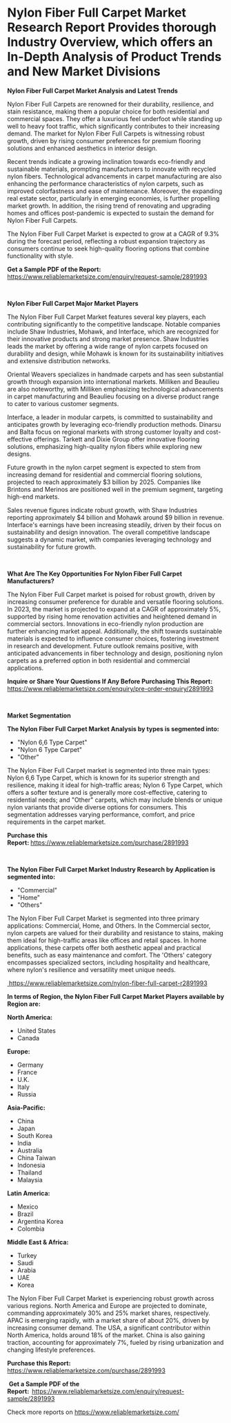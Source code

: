 <p><h1>Nylon Fiber Full Carpet Market Research Report Provides thorough Industry Overview, which offers an In-Depth Analysis of Product Trends and New Market Divisions</h1></p><p><strong>Nylon Fiber Full Carpet Market Analysis and Latest Trends</strong></p>
<p><p>Nylon Fiber Full Carpets are renowned for their durability, resilience, and stain resistance, making them a popular choice for both residential and commercial spaces. They offer a luxurious feel underfoot while standing up well to heavy foot traffic, which significantly contributes to their increasing demand. The market for Nylon Fiber Full Carpets is witnessing robust growth, driven by rising consumer preferences for premium flooring solutions and enhanced aesthetics in interior design.</p><p>Recent trends indicate a growing inclination towards eco-friendly and sustainable materials, prompting manufacturers to innovate with recycled nylon fibers. Technological advancements in carpet manufacturing are also enhancing the performance characteristics of nylon carpets, such as improved colorfastness and ease of maintenance. Moreover, the expanding real estate sector, particularly in emerging economies, is further propelling market growth. In addition, the rising trend of renovating and upgrading homes and offices post-pandemic is expected to sustain the demand for Nylon Fiber Full Carpets.</p><p>The Nylon Fiber Full Carpet Market is expected to grow at a CAGR of 9.3% during the forecast period, reflecting a robust expansion trajectory as consumers continue to seek high-quality flooring options that combine functionality with style.</p></p>
<p><strong>Get a Sample PDF of the Report:&nbsp;</strong> <a href="https://www.reliablemarketsize.com/enquiry/request-sample/2891993?utm_campaign=2413&utm_medium=2&utm_source=Github&utm_content=ia&utm_term=15032025&utm_id=nylon-fiber-full-carpet">https://www.reliablemarketsize.com/enquiry/request-sample/2891993</a></p>
<p>&nbsp;</p>
<p><strong>Nylon Fiber Full Carpet Major Market Players</strong></p>
<p><p>The Nylon Fiber Full Carpet Market features several key players, each contributing significantly to the competitive landscape. Notable companies include Shaw Industries, Mohawk, and Interface, which are recognized for their innovative products and strong market presence. Shaw Industries leads the market by offering a wide range of nylon carpets focused on durability and design, while Mohawk is known for its sustainability initiatives and extensive distribution networks.</p><p>Oriental Weavers specializes in handmade carpets and has seen substantial growth through expansion into international markets. Milliken and Beaulieu are also noteworthy, with Milliken emphasizing technological advancements in carpet manufacturing and Beaulieu focusing on a diverse product range to cater to various customer segments.</p><p>Interface, a leader in modular carpets, is committed to sustainability and anticipates growth by leveraging eco-friendly production methods. Dinarsu and Balta focus on regional markets with strong customer loyalty and cost-effective offerings. Tarkett and Dixie Group offer innovative flooring solutions, emphasizing high-quality nylon fibers while exploring new designs.</p><p>Future growth in the nylon carpet segment is expected to stem from increasing demand for residential and commercial flooring solutions, projected to reach approximately $3 billion by 2025. Companies like Brintons and Merinos are positioned well in the premium segment, targeting high-end markets.</p><p>Sales revenue figures indicate robust growth, with Shaw Industries reporting approximately $4 billion and Mohawk around $9 billion in revenue. Interface's earnings have been increasing steadily, driven by their focus on sustainability and design innovation. The overall competitive landscape suggests a dynamic market, with companies leveraging technology and sustainability for future growth.</p></p>
<p>&nbsp;</p>
<p><strong>What Are The Key Opportunities For Nylon Fiber Full Carpet Manufacturers?</strong></p>
<p><p>The Nylon Fiber Full Carpet market is poised for robust growth, driven by increasing consumer preference for durable and versatile flooring solutions. In 2023, the market is projected to expand at a CAGR of approximately 5%, supported by rising home renovation activities and heightened demand in commercial sectors. Innovations in eco-friendly nylon production are further enhancing market appeal. Additionally, the shift towards sustainable materials is expected to influence consumer choices, fostering investment in research and development. Future outlook remains positive, with anticipated advancements in fiber technology and design, positioning nylon carpets as a preferred option in both residential and commercial applications.</p></p>
<p><strong>Inquire or Share Your Questions If Any Before Purchasing This Report:</strong> <a href="https://www.reliablemarketsize.com/enquiry/pre-order-enquiry/2891993?utm_campaign=2413&utm_medium=2&utm_source=Github&utm_content=ia&utm_term=15032025&utm_id=nylon-fiber-full-carpet">https://www.reliablemarketsize.com/enquiry/pre-order-enquiry/2891993</a></p>
<p>&nbsp;</p>
<p><strong>Market Segmentation</strong></p>
<p><strong>The Nylon Fiber Full Carpet Market Analysis by types is segmented into:</strong></p>
<p><ul><li>"Nylon 6,6 Type Carpet"</li><li>"Nylon 6 Type Carpet"</li><li>"Other"</li></ul></p>
<p><p>The Nylon Fiber Full Carpet market is segmented into three main types: Nylon 6,6 Type Carpet, which is known for its superior strength and resilience, making it ideal for high-traffic areas; Nylon 6 Type Carpet, which offers a softer texture and is generally more cost-effective, catering to residential needs; and "Other" carpets, which may include blends or unique nylon variants that provide diverse options for consumers. This segmentation addresses varying performance, comfort, and price requirements in the carpet market.</p></p>
<p><strong>Purchase this Report:&nbsp;</strong><a href="https://www.reliablemarketsize.com/purchase/2891993?utm_campaign=2413&utm_medium=2&utm_source=Github&utm_content=ia&utm_term=15032025&utm_id=nylon-fiber-full-carpet">https://www.reliablemarketsize.com/purchase/2891993</a></p>
<p>&nbsp;</p>
<p><strong>The Nylon Fiber Full Carpet Market Industry Research by Application is segmented into:</strong></p>
<p><ul><li>"Commercial"</li><li>"Home"</li><li>"Others"</li></ul></p>
<p><p>The Nylon Fiber Full Carpet Market is segmented into three primary applications: Commercial, Home, and Others. In the Commercial sector, nylon carpets are valued for their durability and resistance to stains, making them ideal for high-traffic areas like offices and retail spaces. In home applications, these carpets offer both aesthetic appeal and practical benefits, such as easy maintenance and comfort. The 'Others' category encompasses specialized sectors, including hospitality and healthcare, where nylon's resilience and versatility meet unique needs.</p></p>
<p><a href="https://www.reliablemarketsize.com/nylon-fiber-full-carpet-r2891993?utm_campaign=2413&utm_medium=2&utm_source=Github&utm_content=ia&utm_term=15032025&utm_id=nylon-fiber-full-carpet">&nbsp;https://www.reliablemarketsize.com/nylon-fiber-full-carpet-r2891993</a></p>
<p><strong>In terms of Region, the Nylon Fiber Full Carpet Market Players available by Region are:</strong></p>
<p>
    <p> <strong> North America: </strong>
        <ul>
            <li>United States</li>
            <li>Canada</li>
        </ul>
        </p> 
    <p> <strong> Europe: </strong>
        <ul>
            <li>Germany</li>
            <li>France</li>
            <li>U.K.</li>
            <li>Italy</li>
            <li>Russia</li>
        </ul>
        </p> 
    <p> <strong> Asia-Pacific: </strong>
        <ul>
            <li>China</li>
            <li>Japan</li>
            <li>South Korea</li>
            <li>India</li>
            <li>Australia</li>
            <li>China Taiwan</li>
            <li>Indonesia</li>
            <li>Thailand</li>
            <li>Malaysia</li>
        </ul>
        </p> 
    <p> <strong> Latin America: </strong>
        <ul>
            <li>Mexico</li>
            <li>Brazil</li>
            <li>Argentina Korea</li>
            <li>Colombia</li>
        </ul>
        </p> 
    <p> <strong> Middle East & Africa: </strong>
        <ul>
            <li>Turkey</li>
            <li>Saudi</li>
            <li>Arabia</li>
            <li>UAE</li>
            <li>Korea</li>
        </ul>
    </p>
    </p>
<p><p>The Nylon Fiber Full Carpet Market is experiencing robust growth across various regions. North America and Europe are projected to dominate, commanding approximately 30% and 25% market shares, respectively. APAC is emerging rapidly, with a market share of about 20%, driven by increasing consumer demand. The USA, a significant contributor within North America, holds around 18% of the market. China is also gaining traction, accounting for approximately 7%, fueled by rising urbanization and changing lifestyle preferences.</p></p>
<p><strong>Purchase this Report: </strong><a href="https://www.reliablemarketsize.com/purchase/2891993?utm_campaign=2413&utm_medium=2&utm_source=Github&utm_content=ia&utm_term=15032025&utm_id=nylon-fiber-full-carpet">https://www.reliablemarketsize.com/purchase/2891993</a></p>
<p>&nbsp;<strong>Get a Sample PDF of the Report:&nbsp;&nbsp;</strong><a href="https://www.reliablemarketsize.com/enquiry/request-sample/2891993?utm_campaign=2413&utm_medium=2&utm_source=Github&utm_content=ia&utm_term=15032025&utm_id=nylon-fiber-full-carpet">https://www.reliablemarketsize.com/enquiry/request-sample/2891993</a></p>
<p><strong></strong></p>
<p>Check more reports on <a href="https://www.reliablemarketsize.com/?utm_campaign=2413&utm_medium=2&utm_source=Github&utm_content=ia&utm_term=15032025&utm_id=nylon-fiber-full-carpet">https://www.reliablemarketsize.com/</a></p>